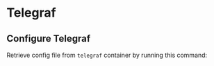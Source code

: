 # Telegraf

## Configure Telegraf

Retrieve config file from `telegraf` container by running this command:
